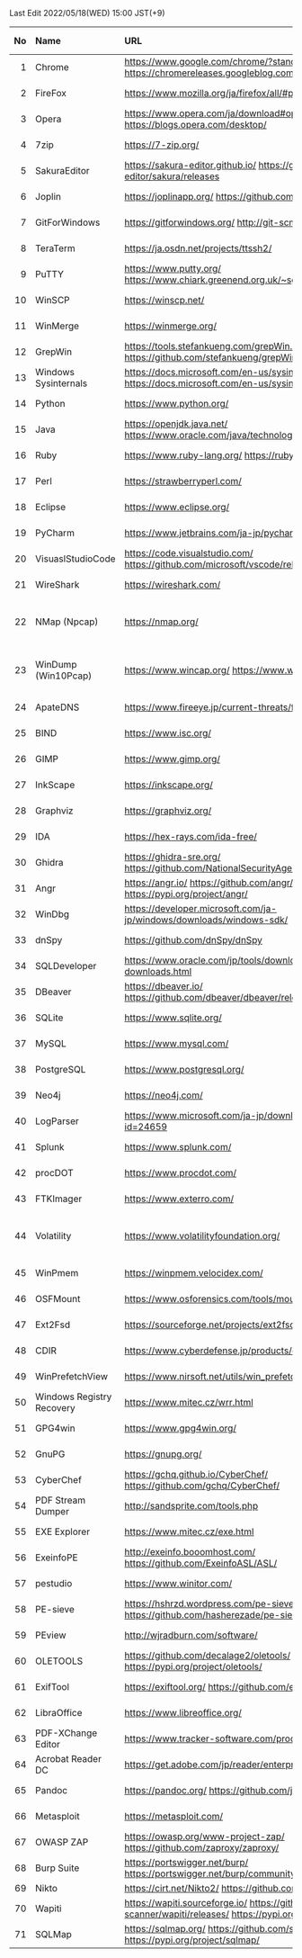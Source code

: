 <!-- since 2022/04/12 -->
Last Edit 2022/05/18(WED) 15:00 JST(+9)

|No|Name|URL|Latest Version|Release Date|
|--:|:--|:--|:--|:--|
|  1|Chrome| https://www.google.com/chrome/?standalone=1  https://chromereleases.googleblog.com/ | 101.0.4951.67 | 2022-05-12 |
|  2|FireFox| https://www.mozilla.org/ja/firefox/all/#product-desktop-release | 100.0.1 | 2022-05-16 |
|  3|Opera| https://www.opera.com/ja/download#opera-browser   https://blogs.opera.com/desktop/ | 87.0.4390.25 | 2022-05-17 |
|  4|7zip| https://7-zip.org/ | 21.07 | 2021-12-26 |
|  5|SakuraEditor| https://sakura-editor.github.io/   https://github.com/sakura-editor/sakura/releases | 2.4.1 | 2020-05-30 |
|  6|Joplin | https://joplinapp.org/   https://github.com/laurent22/joplin/  | 2.7.15 | 2022-03-17 |
|  7|GitForWindows| https://gitforwindows.org/   http://git-scm.com/ | 2.36.1 | 2022-05-09 |
|  8|TeraTerm| https://ja.osdn.net/projects/ttssh2/ | 4.106 | 2021-06-05 |
|  9|PuTTY| https://www.putty.org/   https://www.chiark.greenend.org.uk/~sgtatham/putty/latest.html | 0.76 | 2021-07-17 |
| 10|WinSCP| https://winscp.net/ | 5.19.6 | 2022-02-22 |
| 11|WinMerge| https://winmerge.org/ | 2.16.20 | 2022-04-27 |
| 12|GrepWin| https://tools.stefankueng.com/grepWin.html   https://github.com/stefankueng/grepWin/releases | 2.0.10 | 2022-02-19 |
| 13|Windows Sysinternals| https://docs.microsoft.com/en-us/sysinternals/   https://docs.microsoft.com/en-us/sysinternals/downloads/ | - | 2022-05-12 |
| 14|Python| https://www.python.org/ | 3.9.12 3.10.4 | 2022-03-24 |
| 15|Java| https://openjdk.java.net/   https://www.oracle.com/java/technologies/downloads/ | 17.0.3 18.0.1 | 2022-04-19 |
| 16|Ruby| https://www.ruby-lang.org/   https://rubyinstaller.org/ |3.1.2 | 2022-04-20 |
| 17|Perl| https://strawberryperl.com/ | 5.32.1.1 | 2021-01-24|
| 18|Eclipse| https://www.eclipse.org/ | 2022-03 | 2022-03-16 |
| 19|PyCharm| https://www.jetbrains.com/ja-jp/pycharm/ | 2022.1 | 2022-04-13 |
| 20|VisuaslStudioCode| https://code.visualstudio.com/   https://github.com/microsoft/vscode/releases/ | 1.67.1 | 2022-05-11 |
| 21|WireShark| https://wireshark.com/ | 3.6.5 | 2022-05-05 |
| 22|NMap (Npcap)| https://nmap.org/ | 7.92 1.60 | 2021-08-07 2021-12-06 |
| 23|WinDump (Win10Pcap)| https://www.wincap.org/ https://www.win10pcap.org/ja/ | 3.9.5 10.2 | 2006-12-06 2015-10-08 |
| 24|ApateDNS| https://www.fireeye.jp/current-threats/freeware/apatedns.html | 1.0 | 2011-09-29 |
| 25|BIND| https://www.isc.org/ | 9.16.28 | 2022-04 |
| 26|GIMP| https://www.gimp.org/ | 2.10.30 | 2021-12-21 |
| 27|InkScape| https://inkscape.org/ | 1.1.2 | 2022-02-05 |
| 28|Graphviz| https://graphviz.org/ | 3.0.0 | 2022-02-26 |
| 29|IDA| https://hex-rays.com/ida-free/ | 7.7 | 2021-12-24 |
| 30|Ghidra| https://ghidra-sre.org/   https://github.com/NationalSecurityAgency/ghidra/releases | 10.1.3 | 2022-04-21 |
| 31|Angr| https://angr.io/   https://github.com/angr/   https://pypi.org/project/angr/ | 9.2.4 | 2022-05-18 |
| 32|WinDbg| https://developer.microsoft.com/ja-jp/windows/downloads/windows-sdk/ | Windows11SDK(10.0.22000) | 2021-10-04 |
| 33|dnSpy| https://github.com/dnSpy/dnSpy | 6.1.8 | 2020-12-08 |
| 34|SQLDeveloper| https://www.oracle.com/jp/tools/downloads/sqldev-downloads.html | 21.2.1.204.1703 | 2021-08-11 |
| 35|DBeaver| https://dbeaver.io/   https://github.com/dbeaver/dbeaver/releases/ | 22.0.4 | 2022-05-02 |
| 36|SQLite| https://www.sqlite.org/ | 3.38.5 | 2022-05-06 |
| 37|MySQL| https://www.mysql.com/ | 8.0.28 | 2022-01-18 |
| 38|PostgreSQL| https://www.postgresql.org/ | 14.2 | 2022-02-10 |
| 39|Neo4j| https://neo4j.com/ | 1.4.15 | 2022-04-13 |
| 40|LogParser| https://www.microsoft.com/ja-jp/download/details.aspx?id=24659 | 2.2 | 2021-02-03 |
| 41|Splunk| https://www.splunk.com/ | 8.2.6 | 2022-04-05 |
| 42|procDOT| https://www.procdot.com/ | 1.22 | 2018-08-28 |
| 43|FTKImager| https://www.exterro.com/ | 4.7.1| 2022-01-21 |
| 44|Volatility| https://www.volatilityfoundation.org/ | 2.6 3v1.0.0| 2016-12- 2020-02- |
| 45|WinPmem| https://winpmem.velocidex.com/ | 4.0 RC2 | 2020-10-12 |
| 46|OSFMount| https://www.osforensics.com/tools/mount-disk-images.html | 3.1.1000 | 2021-03-05 |
| 47|Ext2Fsd| https://sourceforge.net/projects/ext2fsd/files/ | 0.69 | 2016-07-15 |
| 48|CDIR| https://www.cyberdefense.jp/products/cdir.html | 1.3.5 | 2020-10-05 |
| 49|WinPrefetchView| https://www.nirsoft.net/utils/win_prefetch_view.html | 1.37 | 2021-10-27 |
| 50|Windows Registry Recovery| https://www.mitec.cz/wrr.html | 3.1.0 | 2021-02-16 |
| 51|GPG4win| https://www.gpg4win.org/ | 4.0.2 | 2022-04-26 |
| 52|GnuPG| https://gnupg.org/ | 2.3.4 | 2021-12-20 |
| 53|CyberChef| https://gchq.github.io/CyberChef/   https://github.com/gchq/CyberChef/ | 9.37.3 | 2022-04-14 |
| 54|PDF Stream Dumper| http://sandsprite.com/tools.php | 0.9.624 | 2010-07-21 |
| 55|EXE Explorer| https://www.mitec.cz/exe.html | 3.5.1 | 2022-01-17 |
| 56|ExeinfoPE| http://exeinfo.booomhost.com/   https://github.com/ExeinfoASL/ASL/ | 0.0.6.9 | 2022-04-20 |
| 57|pestudio| https://www.winitor.com/ | 9.32 | 2022-04-09 |
| 58|PE-sieve| https://hshrzd.wordpress.com/pe-sieve/   https://github.com/hasherezade/pe-sieve/releases/ | 0.3.4 | 2022-02-11 |
| 59|PEview| http://wjradburn.com/software/ | 0.9.9 | 2011-05-09 |
| 60|OLETOOLS| https://github.com/decalage2/oletools/   https://pypi.org/project/oletools/ | 0.60.1 | 2022-05-09 |
| 61|ExifTool| https://exiftool.org/   https://github.com/exiftool/exiftool/ | 12.41 | 2022-04-07 |
| 62|LibraOffice| https://www.libreoffice.org/ | 7.3.3 | 2022-05-05 |
| 63|PDF-XChange Editor| https://www.tracker-software.com/product/downloads/ | 9.3.361.0 | 2022-04-13 |
| 64|Acrobat Reader DC| https://get.adobe.com/jp/reader/enterprise/ | 22.1.20117.0 | 2022-04_15 |
| 65|Pandoc| https://pandoc.org/   https://github.com/jgm/pandoc/ | 2.18 | 2022-04-05 |
| 66|Metasploit| https://metasploit.com/ | 6.1.42+20220511153217 | 2022-05-11 |
| 67|OWASP ZAP| https://owasp.org/www-project-zap/   https://github.com/zaproxy/zaproxy/ | 2.11.1 | 2021-12-11 |
| 68|Burp Suite| https://portswigger.net/burp/   https://portswigger.net/burp/communitydownload/ | 2022.3.6 | 2022-04-29 |
| 69|Nikto| https://cirt.net/Nikto2/   https://github.com/sullo/nikto/ | - | - |
| 70|Wapiti| https://wapiti.sourceforge.io/   https://github.com/wapiti-scanner/wapiti/releases/   https://pypi.org/project/wapiti3/ | 3.1.2 | 2022-05-14 |
| 71|SQLMap| https://sqlmap.org/   https://github.com/sqlmapproject/sqlmap/   https://pypi.org/project/sqlmap/ | 1.6.5 | 2022-05-04 |
